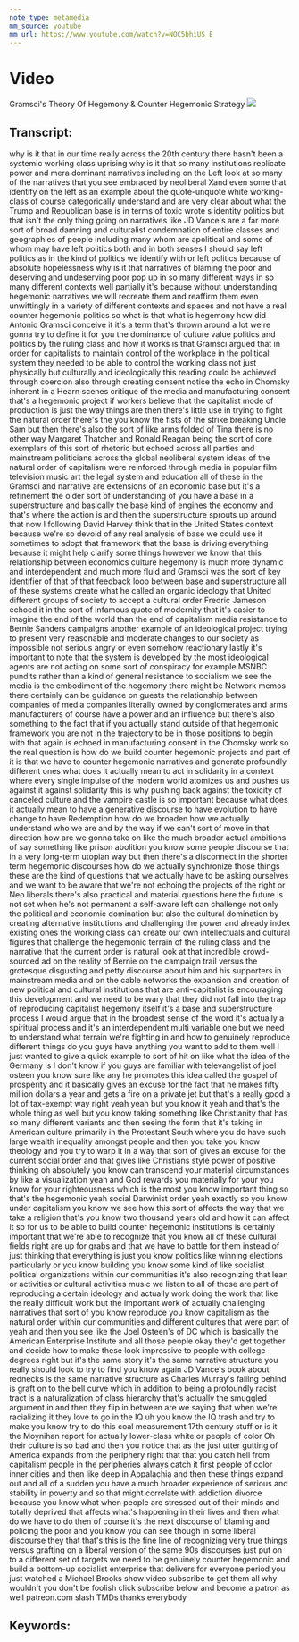 ```yaml
---
note_type: metamedia
mm_source: youtube
mm_url: https://www.youtube.com/watch?v=NOC5bhiUS_E
---
```


# Video
Gramsci's Theory Of Hegemony & Counter Hegemonic Strategy
![](https://www.youtube.com/watch?v=NOC5bhiUS_E)

## Transcript:

why is it that in our time really across
the 20th century there hasn't been a
systemic working class uprising why is
it that so many institutions replicate
power and mera dominant narratives
including on the Left look at so many of
the narratives that you see embraced by
neoliberal Xand even some that identify
on the left as an example about the
quote-unquote white working-class of
course categorically understand and are
very clear about what the Trump and
Republican base is in terms of toxic
wrote s identity politics but that isn't
the only thing going on narratives like
JD Vance's are a far more sort of broad
damning and culturalist condemnation of
entire classes and geographies of people
including many whom are apolitical and
some of whom may have left politics both
and in both senses I should say left
politics as in the kind of politics we
identify with or left politics because
of absolute hopelessness why is it that
narratives of blaming the poor and
deserving and undeserving poor pop up in
so many different ways in so many
different contexts well partially it's
because without understanding hegemonic
narratives we will recreate them and
reaffirm them even unwittingly in a
variety of different contexts and spaces
and not have a real counter hegemonic
politics so what is that what is
hegemony
how did Antonio Gramsci conceive it it's
a term that's thrown around a lot we're
gonna try to define it for you the
dominance of culture value politics and
politics by the ruling class and how it
works is that Gramsci argued that in
order for capitalists to maintain
control of the workplace in the
political system they needed to be able
to control the working class not just
physically but culturally and
ideologically this reading could be
achieved through coercion
also through creating consent notice the
echo in Chomsky inherent in a Hearn
scenes critique of the media and
manufacturing consent that's a hegemonic
project if workers believe that the
capitalist mode of production is just
the way things are then there's little
use in trying to fight the natural order
there's the you know the fists of the
strike breaking Uncle Sam but then
there's also the sort of like arms
folded of Tina there is no other way
Margaret Thatcher and Ronald Reagan
being the sort of core exemplars of this
sort of rhetoric but echoed across all
parties and mainstream politicians
across the global neoliberal system
ideas of the natural order of capitalism
were reinforced through media in popular
film television music art the legal
system and education all of these in the
Gramsci and narrative are extensions of
an economic base but it's a refinement
the older sort of understanding of you
have a base in a superstructure and
basically the base kind of engines the
economy and that's where the action is
and then the superstructure sprouts up
around that now I following David Harvey
think that in the United States context
because we're so devoid of any real
analysis of base we could use it
sometimes to adopt that framework that
the base is driving everything because
it might help clarify some things
however we know that this relationship
between economics culture hegemony is
much more dynamic and interdependent and
much more fluid and Gramsci was the sort
of key identifier of that of that
feedback loop between base and
superstructure all of these systems
create what he called an organic
ideology that United different groups of
society to accept a cultural order
Fredric Jameson echoed it in the sort of
infamous quote of modernity that it's
easier to imagine the end of the world
than the end of capitalism media
resistance to Bernie Sanders campaigns
another example of an ideological
project trying to present
very reasonable and moderate changes to
our society as impossible not serious
angry or even somehow reactionary lastly
it's important to note that the system
is developed by the most ideological
agents are not acting on some sort of
conspiracy
for example MSNBC pundits rather than a
kind of general resistance to socialism
we see the media is the embodiment of
the hegemony there might be Network
memos there certainly can be guidance on
guests the relationship between
companies of media companies literally
owned by conglomerates and arms
manufacturers of course have a power and
an influence but there's also something
to the fact that if you actually stand
outside of that hegemonic framework you
are not in the trajectory to be in those
positions to begin with that again is
echoed in manufacturing consent in the
Chomsky work so the real question is how
do we build counter hegemonic projects
and part of it is that we have to
counter hegemonic narratives and
generate profoundly different ones what
does it actually mean to act in
solidarity in a context where every
single impulse of the modern world
atomizes us and pushes us against it
against solidarity this is why pushing
back against the toxicity of canceled
culture and the vampire castle is so
important because what does it actually
mean to have a generative discourse to
have evolution to have change to have
Redemption how do we broaden how we
actually understand who we are and by
the way if we can't sort of move in that
direction how are we gonna take on like
the much broader actual ambitions of say
something like prison abolition you know
some people discourse that in a very
long-term utopian way but then there's a
disconnect in the shorter term hegemonic
discourses how do we actually
synchronize those things these are the
kind of questions that we actually have
to be asking ourselves and we want to be
aware that we're not echoing the
projects of the right or Neo liberals
there's also practical and material
questions here the future is not set
when he's not permanent a self-aware
left can challenge not only the
political and economic domination but
also the cultural domination by creating
alternative institutions and challenging
the power and already index existing
ones the working class can create our
own intellectuals and cultural figures
that challenge the hegemonic terrain of
the ruling class and the narrative that
the current order is natural look at
that incredible crowd-sourced ad on the
reality of Bernie on the campaign trail
versus the grotesque disgusting and
petty discourse about him and his
supporters in mainstream media and on
the cable networks the expansion and
creation of new political and cultural
institutions that are anti-capitalist is
encouraging this development and we need
to be wary that they did not fall into
the trap of reproducing capitalist
hegemony itself it's a base and
superstructure process I would argue
that in the broadest sense of the word
it's actually a spiritual process and
it's an interdependent multi variable
one but we need to understand what
terrain we're fighting in and how to
genuinely reproduce different things do
you guys have anything you want to add
to them well I just wanted to give a
quick example to sort of hit on like
what the idea of the Germany is I don't
know if you guys are familiar with
televangelist of joel osteen you know
sure like any he promotes this idea
called the gospel of prosperity and it
basically gives an excuse for the fact
that he makes fifty million dollars a
year and gets a fire on a private jet
but that's a really good a lot of
tax-exempt way right yeah yeah but you
know it yeah and that's the whole thing
as well but you know taking something
like Christianity that has so many
different variants and then seeing the
form that it's taking in American
culture primarily in the Protestant
South where you do have such large
wealth inequality amongst people and
then you take you know theology and you
try to warp it in a way that sort of
gives an excuse for the current social
order and that gives like Christians
style
power of positive thinking oh absolutely
you know can transcend your material
circumstances by like a visualization
yeah
and God rewards you materially for your
you know for your righteousness which is
the most you know important thing so
that's the hegemonic yeah social
Darwinist order yeah exactly so you know
under capitalism you know we see how
this sort of affects the way that we
take a religion that's you know two
thousand years old and how it can affect
it so for us to be able to build counter
hegemonic institutions is certainly
important that we're able to recognize
that you know all of these cultural
fields right are up for grabs and that
we have to battle for them instead of
just thinking that everything is just
you know politics like winning elections
particularly or you know building you
know some kind of like socialist
political organizations within our
communities it's also recognizing that
lean or activities or cultural
activities music we listen to all of
those are part of reproducing a certain
ideology and actually work doing the
work that like the really difficult work
but the important work of actually
challenging narratives that sort of you
know reproduce you know capitalism as
the natural order within our communities
and different cultures that were part of
yeah and then you see like the Joel
Osteen's of DC which is basically the
American Enterprise Institute and all
those people okay they'd get together
and decide how to make these look
impressive to people with college
degrees right but it's the same story
it's the same narrative structure you
really should look to try to find you
know again JD Vance's book about
rednecks is the same narrative structure
as Charles Murray's falling behind is
graft on to the bell curve which in
addition to being a profoundly racist
tract is a naturalization of class
hierarchy that's actually the smuggled
argument in and then they flip in
between are we saying that when we're
racializing it they love to go in the IQ
uh you know the IQ trash and try to make
you know try to do this coal measurement
17th century stuff or is it the Moynihan
report for actually lower-class white or
people of color Oh their culture is so
bad and then you notice that as the just
utter gutting of America expands from
the periphery right that that
you catch hell from capitalism people in
the peripheries always catch it first
people of color inner cities and then
like deep in Appalachia and then these
things expand out and all of a sudden
you have a much broader experience of
serious and stability in poverty and so
that might correlate with addiction
divorce because you know what when
people are stressed out of their minds
and totally deprived that affects what's
happening in their lives and then what
do we have to do then of course it's the
next discourse of blaming and policing
the poor and you know you can see though
in some liberal discourse they that
that's this is the fine line of
recognizing very true things versus
grafting on a liberal version of the
same 90s discourses just put on to a
different set of targets we need to be
genuinely counter hegemonic and build a
bottom-up socialist enterprise that
delivers for everyone period you just
watched a Michael Brooks show video
subscribe to get them all why wouldn't
you don't be foolish click subscribe
below and become a patron as well
patreon.com slash TMDs thanks everybody


## Keywords:
